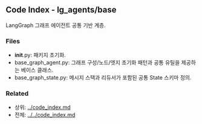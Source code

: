 ## Code Index - lg_agents/base

LangGraph 그래프 에이전트 공통 기반 계층.

### Files

- __init__.py: 패키지 초기화.
- base_graph_agent.py: 그래프 구성/노드/엣지 초기화 패턴과 공통 유틸을 제공하는 베이스 클래스.
- base_graph_state.py: 메시지 스택과 리듀서가 포함된 공통 State 스키마 정의.

### Related

- 상위: [../code_index.md](../code_index.md)
- 전체: [../../code_index.md](../../code_index.md)

